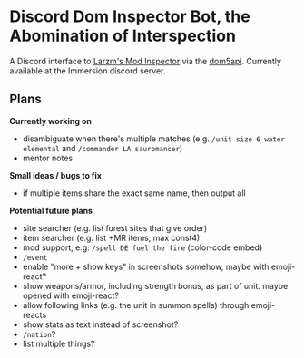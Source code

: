# Discord Dom Inspector Bot, the Abomination of Interspection

A Discord interface to [Larzm's Mod Inspector](https://larzm42.github.io/dom5inspector/) via the [dom5api](https://github.com/gtim/dom5api). Currently available at the Immersion discord server.

## Plans

**Currently working on**
* disambiguate when there's multiple matches (e.g. `/unit size 6 water elemental` and `/commander LA sauromancer`)
* mentor notes

**Small ideas / bugs to fix**
* if multiple items share the exact same name, then output all

**Potential future plans**
* site searcher (e.g. list forest sites that give order)
* item searcher (e.g. list +MR items, max const4)
* mod support, e.g. `/spell DE fuel the fire` (color-code embed)
* `/event`
* enable "more + show keys" in screenshots somehow, maybe with emoji-react?
* show weapons/armor, including strength bonus, as part of unit. maybe opened with emoji-react?
* allow following links (e.g. the unit in summon spells) through emoji-reacts
* show stats as text instead of screenshot?
* `/nation`?
* list multiple things?
